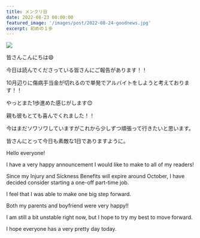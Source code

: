 ```yaml
---
title: メンクリ日
date: 2022-08-23 00:00:00
featured_image: '/images/post/2022-08-24-goodnews.jpg'
excerpt: 初めの１歩
---
```


![](https://yutarochan.github.io/yurumina/images/post/2022-08-24-goodnews.jpg)

皆さんこんにちは😄

今日は読んでくださっている皆さんにご報告があります！！

10月辺りに傷病手当金が切れるので単発でアルバイトをしようと考えております！！

やっとまた1歩進めた感じがします😊

親も彼もとても喜んでくれました！！

今はまだソワソワしていますがこれから少しずつ頑張って行きたいと思います。

皆さんにとって今日も素敵な1日でありますように。


Hello everyone!

I have a very happy announcement I would like to make to all of my readers!

Since my Injury and Sickness Benefits will expire around October, I have decided consider starting a one-off part-time job.

I feel that I was able to make one big step forward.

Both my parents and boyfriend were very happy!!

I am still a bit unstable right now, but I hope to try my best to move forward.

I hope everyone has a very pretty day today.

